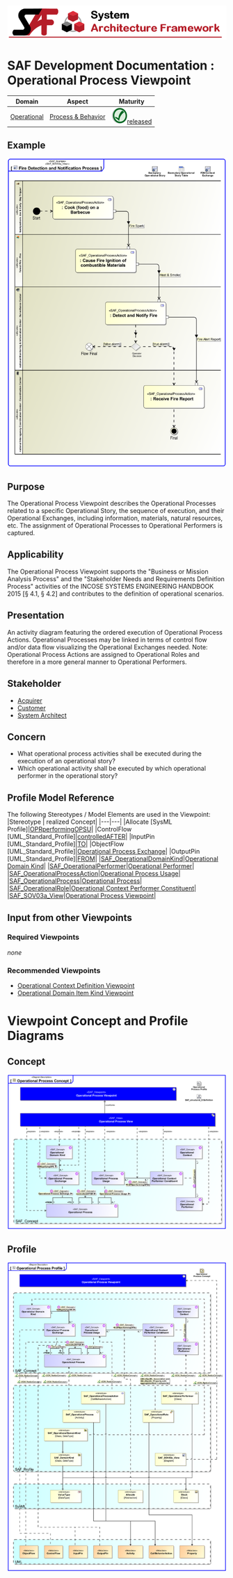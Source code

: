 ![System Architecture Framework](../../diagrams/Banner_SAF.png)
# SAF Development Documentation : Operational Process Viewpoint
|**Domain**|**Aspect**|**Maturity**|
| --- | --- | --- |
|[Operational](../../domains.md#Domain-Operational)|[Process & Behavior](../../aspects.md#Aspect-Process-&-Behavior)|![Released](../../diagrams/Symbol_confirmed.png )[released](../../using-saf/maturity.md#released)|
## Example
![Operational-Process-Viewpoint-primary-example.svg](../../vp-examples/Operational-Process-Viewpoint-primary-example.svg)
## Purpose
The Operational Process Viewpoint describes the Operational Processes related to a specific Operational Story, the sequence of execution, and their Operational Exchanges, including information, materials, natural resources, etc. The assignment of Operational Processes to Operational Performers is captured.
## Applicability
The Operational Process Viewpoint supports the "Business or Mission Analysis Process" and the "Stakeholder Needs and Requirements Definition Process" activities of the INCOSE SYSTEMS ENGINEERING HANDBOOK 2015 [§ 4.1, § 4.2] and contributes to the definition of operational scenarios.
## Presentation
An activity diagram featuring the ordered execution of Operational Process Actions. Operational Processes may be linked in terms of control flow and/or data flow visualizing the Operational Exchanges needed. 
Note: Operational Process Actions are assigned to Operational Roles and therefore in a more general manner to Operational Performers.

## Stakeholder
* [Acquirer](../../stakeholders.md#Acquirer)
* [Customer](../../stakeholders.md#Customer)
* [System Architect](../../stakeholders.md#System-Architect)
## Concern
* What operational process activities shall be executed during the execution of an operational story?
* Which operational activity shall be executed by which operational performer in the operational story?
## Profile Model Reference
The following Stereotypes / Model Elements are used in the Viewpoint:
|Stereotype | realized Concept|
|---|---|
|Allocate [SysML Profile]|[OPRperformingOPSU](../concept/concepts.md#OPRperformingOPSU)|
|ControlFlow [UML_Standard_Profile]|[controlledAFTER](../concept/concepts.md#controlledAFTER)|
|InputPin [UML_Standard_Profile]|[TO](../concept/concepts.md#TO)|
|ObjectFlow [UML_Standard_Profile]|[Operational Process Exchange](../concept/concepts.md#Operational-Process-Exchange)|
|OutputPin [UML_Standard_Profile]|[FROM](../concept/concepts.md#FROM)|
|[SAF_OperationalDomainKind](../../stereotypes.md#SAF_OperationalDomainKind)|[Operational Domain Kind](../concept/concepts.md#Operational-Domain-Kind)|
|[SAF_OperationalPerformer](../../stereotypes.md#SAF_OperationalPerformer)|[Operational Performer](../concept/concepts.md#Operational-Performer)|
|[SAF_OperationalProcessAction](../../stereotypes.md#SAF_OperationalProcessAction)|[Operational Process Usage](../concept/concepts.md#Operational-Process-Usage)|
|[SAF_OperationalProcess](../../stereotypes.md#SAF_OperationalProcess)|[Operational Process](../concept/concepts.md#Operational-Process)|
|[SAF_OperationalRole](../../stereotypes.md#SAF_OperationalRole)|[Operational Context Performer Constituent](../concept/concepts.md#Operational-Context-Performer-Constituent)|
|[SAF_SOV03a_View](../../stereotypes.md#SAF_SOV03a_View)|[Operational Process Viewpoint](../concept/concepts.md#Operational-Process-Viewpoint)|
## Input from other Viewpoints
### Required Viewpoints
*none*
### Recommended Viewpoints
* [Operational Context Definition Viewpoint](Operational-Context-Definition-Viewpoint.md)
* [Operational Domain Item Kind Viewpoint](Operational-Domain-Item-Kind-Viewpoint.md)
# Viewpoint Concept and Profile Diagrams
## Concept
![Operational Process Concept](diagrams/Operational-Process-Concept.svg)
## Profile
![Operational Process Profile](diagrams/Operational-Process-Profile.svg)
